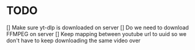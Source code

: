 # TODO
[] Make sure yt-dlp is downloaded on server
[] Do we need to download FFMPEG on server
[] Keep mapping between youtube url to uuid so we don't have to keep downloading the same video over